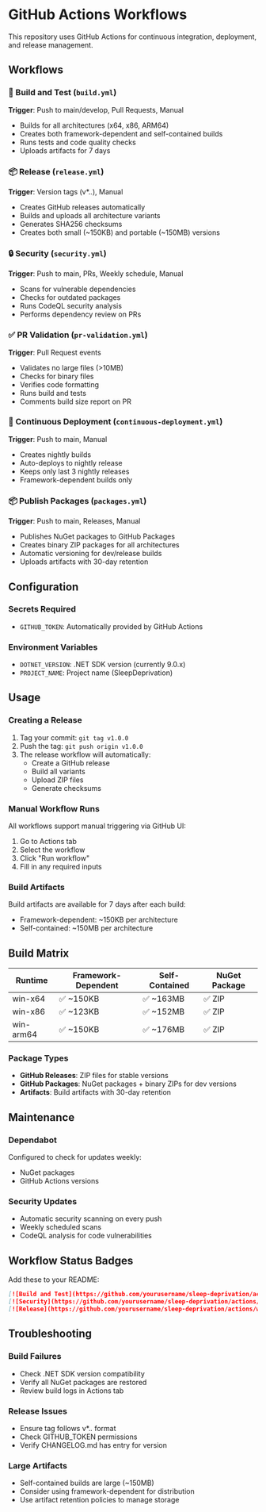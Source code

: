 # GitHub Actions Workflows

This repository uses GitHub Actions for continuous integration, deployment, and release management.

## Workflows

### 🔨 Build and Test (`build.yml`)
**Trigger**: Push to main/develop, Pull Requests, Manual
- Builds for all architectures (x64, x86, ARM64)
- Creates both framework-dependent and self-contained builds
- Runs tests and code quality checks
- Uploads artifacts for 7 days

### 📦 Release (`release.yml`)
**Trigger**: Version tags (v*.*.*), Manual
- Creates GitHub releases automatically
- Builds and uploads all architecture variants
- Generates SHA256 checksums
- Creates both small (~150KB) and portable (~150MB) versions

### 🔒 Security (`security.yml`)
**Trigger**: Push to main, PRs, Weekly schedule, Manual
- Scans for vulnerable dependencies
- Checks for outdated packages
- Runs CodeQL security analysis
- Performs dependency review on PRs

### ✅ PR Validation (`pr-validation.yml`)
**Trigger**: Pull Request events
- Validates no large files (>10MB)
- Checks for binary files
- Verifies code formatting
- Runs build and tests
- Comments build size report on PR

### 🌙 Continuous Deployment (`continuous-deployment.yml`)
**Trigger**: Push to main, Manual
- Creates nightly builds
- Auto-deploys to nightly release
- Keeps only last 3 nightly releases
- Framework-dependent builds only

### 📦 Publish Packages (`packages.yml`)
**Trigger**: Push to main, Releases, Manual
- Publishes NuGet packages to GitHub Packages
- Creates binary ZIP packages for all architectures
- Automatic versioning for dev/release builds
- Uploads artifacts with 30-day retention

## Configuration

### Secrets Required
- `GITHUB_TOKEN`: Automatically provided by GitHub Actions

### Environment Variables
- `DOTNET_VERSION`: .NET SDK version (currently 9.0.x)
- `PROJECT_NAME`: Project name (SleepDeprivation)

## Usage

### Creating a Release
1. Tag your commit: `git tag v1.0.0`
2. Push the tag: `git push origin v1.0.0`
3. The release workflow will automatically:
   - Create a GitHub release
   - Build all variants
   - Upload ZIP files
   - Generate checksums

### Manual Workflow Runs
All workflows support manual triggering via GitHub UI:
1. Go to Actions tab
2. Select the workflow
3. Click "Run workflow"
4. Fill in any required inputs

### Build Artifacts
Build artifacts are available for 7 days after each build:
- Framework-dependent: ~150KB per architecture
- Self-contained: ~150MB per architecture

## Build Matrix

| Runtime | Framework-Dependent | Self-Contained | NuGet Package |
|---------|-------------------|----------------|---------------|
| win-x64 | ✅ ~150KB | ✅ ~163MB | ✅ ZIP |
| win-x86 | ✅ ~123KB | ✅ ~152MB | ✅ ZIP |
| win-arm64 | ✅ ~150KB | ✅ ~176MB | ✅ ZIP |

### Package Types

- **GitHub Releases**: ZIP files for stable versions
- **GitHub Packages**: NuGet packages + binary ZIPs for dev versions
- **Artifacts**: Build artifacts with 30-day retention

## Maintenance

### Dependabot
Configured to check for updates weekly:
- NuGet packages
- GitHub Actions versions

### Security Updates
- Automatic security scanning on every push
- Weekly scheduled scans
- CodeQL analysis for code vulnerabilities

## Workflow Status Badges

Add these to your README:

```markdown
[![Build and Test](https://github.com/yourusername/sleep-deprivation/actions/workflows/build.yml/badge.svg)](https://github.com/yourusername/sleep-deprivation/actions/workflows/build.yml)
[![Security](https://github.com/yourusername/sleep-deprivation/actions/workflows/security.yml/badge.svg)](https://github.com/yourusername/sleep-deprivation/actions/workflows/security.yml)
[![Release](https://github.com/yourusername/sleep-deprivation/actions/workflows/release.yml/badge.svg)](https://github.com/yourusername/sleep-deprivation/actions/workflows/release.yml)
```

## Troubleshooting

### Build Failures
- Check .NET SDK version compatibility
- Verify all NuGet packages are restored
- Review build logs in Actions tab

### Release Issues
- Ensure tag follows v*.*.* format
- Check GITHUB_TOKEN permissions
- Verify CHANGELOG.md has entry for version

### Large Artifacts
- Self-contained builds are large (~150MB)
- Consider using framework-dependent for distribution
- Use artifact retention policies to manage storage